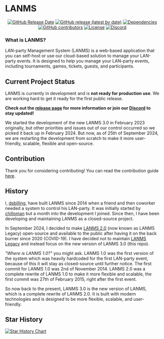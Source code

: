 # LANMS

<p align="center">
    <a href="https://github.com/kilobyteno/LANMS"><img alt="GitHub Release Date" src="https://img.shields.io/github/release-date/kilobyteno/LANMS" /></a>
    <a href="https://github.com/kilobyteno/LANMS"><img alt="GitHub release (latest by date)" src="https://img.shields.io/github/v/release/kilobyteno/LANMS" /></a>
    <a href="https://libraries.io/github/kilobyteno/LANMS"><img src="https://img.shields.io/librariesio/github/kilobyteno/LANMS" alt="Dependencies" /></a>
    <a href="https://libraries.io/github/kilobyteno/LANMS"><img alt="GitHub contributors" src="https://img.shields.io/github/contributors/kilobyteno/LANMS" /></a>
    <a href="https://github.com/kilobyteno/LANMS"><img src="https://img.shields.io/github/license/kilobyteno/LANMS" alt="License" /></a>
    <a href="https://kilobyte.no/discord"><img src="https://dcbadge.limes.pink/api/server/QcegwpngMe?style=flat" alt="Discord" /></a>
</p>

### What is LANMS?
LAN-party Management System (LANMS) is a web-based application that you can self-host or use our cloud-based solution to manage your LAN-party events. It is designed to help you manage your LAN-party events, including tournaments, games, tickets, guests, and participants.

## Current Project Status
LANMS is currently in development and is **not ready for production use**. We are working hard to get it ready for the first public release.

**Check out the [release page](https://github.com/kilobyteno/LANMS/releases) for more information or join our [Discord](https://kilobyte.no/discord) to stay updated!**

We started the development of the new LANMS 3.0 in February 2023 originally, but other priorities and issues out of our control occurred so we picked it back up in February 2024. But now, as of 25th of September 2024, we are restarting the development from scratch to make it more user-friendly, scalable, flexible and open-source.

## Contribution

Thank you for considering contributing! You can read the contribution guide [here](.github/CONTRIBUTING.md).

## History

I, [dsbilling](https://dsbilling.no), have built LANMS since 2014 when a friend and then coworker needed a system to control his LAN-party. It was initially started by [chilloman](https://github.com/chilloman) but a month into the development I joined. Since then, I have been developing and maintaining LANMS as a closed-source project.

In September 2024, I decided to make [LANMS 2.0](https://github.com/kilobyteno/lanms-legacy) (now known as LANMS Legacy) open-source and available to the public after having it on the back burner since 2020 (COVID-19). I have decided not to maintain [LANMS Legacy](https://github.com/kilobyteno/lanms-legacy) and instead focus on the new version of LANMS 3.0 (this repo).

_"Where is LANMS 1.0?"_ you might ask. LANMS 1.0 was the first version of the system which was heavily hardcoded for the first LAN-party event, because of this it will stay as closed-source until further notice. The first commit for LANMS 1.0 was 2nd of November 2014. LANMS 2.0 was a complete rewrite of LANMS 1.0 to make it more flexible and scalable, the first commit was 27th of February 2015, right after the first event.

 So now back to the present, LANMS 3.0 is the new version of LANMS, which is a complete rewrite of LANMS 2.0. It is built with modern technologies and is designed to be more flexible, scalable, and user-friendly.

## Star History

<a href="https://star-history.com/#kilobyteno/lanms&Date">
 <picture>
   <source media="(prefers-color-scheme: dark)" srcset="https://api.star-history.com/svg?repos=kilobyteno/lanms&type=Date&theme=dark" />
   <source media="(prefers-color-scheme: light)" srcset="https://api.star-history.com/svg?repos=kilobyteno/lanms&type=Date" />
   <img alt="Star History Chart" src="https://api.star-history.com/svg?repos=kilobyteno/lanms&type=Date" />
 </picture>
</a>
